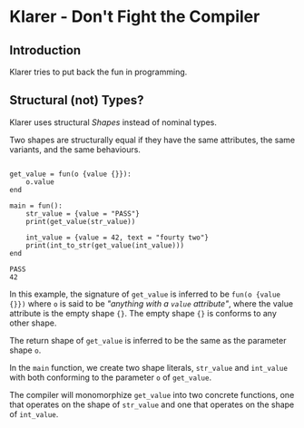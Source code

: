# Klarer - Don't Fight the Compiler

## Introduction

Klarer tries to put back the fun in programming.

## Structural (not) Types?

Klarer uses structural _Shapes_ instead of nominal types.

Two shapes are structurally equal if they have the same attributes, the same variants, and the same
behaviours.

```klarer

get_value = fun(o {value {}}):
    o.value
end

main = fun():
    str_value = {value = "PASS"}
    print(get_value(str_value))

    int_value = {value = 42, text = "fourty two"}
    print(int_to_str(get_value(int_value)))
end

```

```
PASS
42
```

In this example, the signature of `get_value` is inferred to be `fun(o {value {}})` where `o` is
said to be _"anything with a `value` attribute"_, where the value attribute is the empty shape `{}`.
The empty shape `{}` is conforms to any other shape.

The return shape of `get_value` is inferred to be the same as the parameter shape `o`.

In the `main` function, we create two shape literals, `str_value` and `int_value` with both
conforming to the parameter `o` of `get_value`.

The compiler will monomorphize `get_value` into two concrete functions, one that operates on the
shape of `str_value` and one that operates on the shape of `int_value`.

